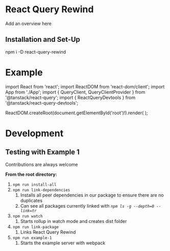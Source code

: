 # React Query Rewind
Add an overview here

## Installation and Set-Up
  npm i -D react-query-rewind


# Example 
  import React from 'react';
  import ReactDOM from 'react-dom/client';
  import App from './App';
  import { QueryClient, QueryClientProvider } from '@tanstack/react-query';
  import { ReactQueryDevtools } from '@tanstack/react-query-devtools';

  ReactDOM.createRoot(document.getElementById('root')!).render(
    <QueryClientProvider client={queryClient}>
      <ReactQueryRewind/>
      <App />
      <ReactQueryDevtools />
    </QueryClientProvider>
  );

# Development
## Testing with Example 1

Contributions are always welcome

**From the root directory:**
1. `npm run install-all`
2. `npm run link-dependencies`
    1. Installs all peer dependencies in our package to ensure there are no duplicates
    2. Can see all packages currently linked with *`npm ls -g --depth=0 --link=tr`*    
3. `npm run watch`
    1. Starts rollup in watch mode and creates dist folder
4. `npm run link-package`
    1. Links React Query Rewind
5. `npm run example-1`
    1. Starts the example server with webpack